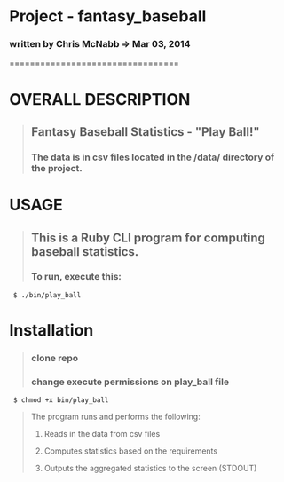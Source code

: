 # Project - fantasy_baseball 
### written by Chris McNabb  => Mar 03, 2014
 
=================================
 
# OVERALL DESCRIPTION
>
> ## Fantasy Baseball Statistics - "Play Ball!"
> ### The data is in csv files located in the /data/ directory of the project.
>
 
# USAGE
>
> ## This is a Ruby CLI program for computing baseball statistics.
>
> ### To run, execute this:
>
     $ ./bin/play_ball
>

# Installation
>
> ### clone repo
>
> ### change execute permissions on play_ball file
>
     $ chmod +x bin/play_ball
>

> The program runs and performs the following:
>
> 1.   Reads in the data from csv files
>
> 2.   Computes statistics based on the requirements
>
> 3.   Outputs the aggregated statistics to the screen (STDOUT)
>
>

